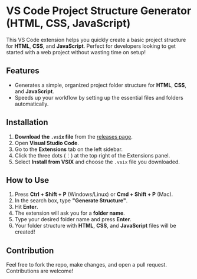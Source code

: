 # VS Code Project Structure Generator (HTML, CSS, JavaScript)

This VS Code extension helps you quickly create a basic project structure for **HTML**, **CSS**, and **JavaScript**. Perfect for developers looking to get started with a web project without wasting time on setup!

## Features
- Generates a simple, organized project folder structure for **HTML**, **CSS**, and **JavaScript**.
- Speeds up your workflow by setting up the essential files and folders automatically.

## Installation

1. **Download the `.vsix` file** from the [releases page](<link_to_your_release_page>).
2. Open **Visual Studio Code**.
3. Go to the **Extensions** tab on the left sidebar.
4. Click the three dots (⋮) at the top right of the Extensions panel.
5. Select **Install from VSIX** and choose the `.vsix` file you downloaded.

## How to Use

1. Press **Ctrl + Shift + P** (Windows/Linux) or **Cmd + Shift + P** (Mac).
2. In the search box, type **"Generate Structure"**.
3. Hit **Enter**.
4. The extension will ask you for a **folder name**.
5. Type your desired folder name and press **Enter**.
6. Your folder structure with **HTML**, **CSS**, and **JavaScript** files will be created!

## Contribution

Feel free to fork the repo, make changes, and open a pull request. Contributions are welcome!
